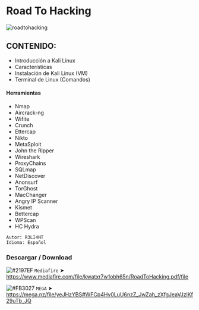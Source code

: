# Road To Hacking

![roadtohacking](https://user-images.githubusercontent.com/75953873/106670793-4442fe00-658c-11eb-86b0-04124296ad52.png)

## CONTENIDO:
- Introducción a Kali Linux
- Características
- Instalación de Kali Linux (VM)
- Terminal de Linux (Comandos)
#### Herramientas
- Nmap
- Aircrack-ng
- Wifite
- Crunch
- Ettercap
- Nikto
- MetaSploit
- John the Ripper
- Wireshark
- ProxyChains
- SQLmap
- NetDiscover
- Anonsurf
- TorGhost
- MacChanger
- Angry IP Scanner
- Kismet
- Bettercap
- WPScan
- HC Hydra

```
Autor: R3LI4NT
Idioma: Español
```

### Descargar / Download

![#2197EF](https://via.placeholder.com/15/2197EF/000000?text=+) `Mediafire`
➤ https://www.mediafire.com/file/kwatxr7w1obh65n/RoadToHacking.pdf/file

![#FB3027](https://via.placeholder.com/15/FB3027/000000?text=+) `MEGA`
➤ https://mega.nz/file/yeJHzYBS#WFCp4Hv0LuU6nzZ_JwZah_zXfgJeaVJzlKf29uTb_JQ
